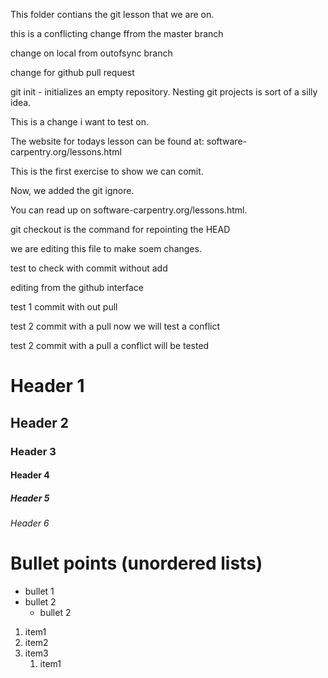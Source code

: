This folder contians the git lesson that we are on.


this is a conflicting change ffrom the master branch

change on local from outofsync branch


change for github pull request

git init - initializes an empty repository. Nesting git projects is sort of a 
silly idea.

This is a change i want to test on.

The website for todays lesson can be found at: 
software-carpentry.org/lessons.html

This is the first exercise to show we can comit.

Now, we added the git ignore.

You can read up on software-carpentry.org/lessons.html.

git checkout is the command for repointing the HEAD

we are editing this file to make soem changes.

test to check with commit without add

editing from the github interface

test 1 commit with out pull

test 2 commit with a pull now we will test a conflict

test 2 commit with a pull a conflict will be tested

# Header 1
## Header 2
### Header 3
#### Header 4
##### Header 5
###### Header 6

# Bullet points (unordered lists)

- bullet 1
- bullet 2
   - bullet 2

1. item1 
1. item2
2. item3
    1. item1
